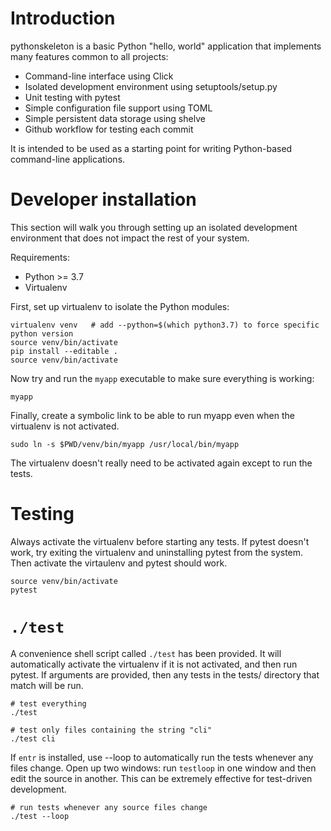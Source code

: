 Introduction
============

pythonskeleton is a basic Python "hello, world" application that
implements many features common to all projects:

- Command-line interface using Click
- Isolated development environment using setuptools/setup.py
- Unit testing with pytest
- Simple configuration file support using TOML
- Simple persistent data storage using shelve
- Github workflow for testing each commit

It is intended to be used as a starting point for writing Python-based
command-line applications.


Developer installation
======================

This section will walk you through setting up an isolated development
environment that does not impact the rest of your system.

Requirements:
- Python >= 3.7
- Virtualenv

First, set up virtualenv to isolate the Python modules:

    virtualenv venv   # add --python=$(which python3.7) to force specific python version
    source venv/bin/activate
    pip install --editable .
    source venv/bin/activate

Now try and run the `myapp` executable to make sure everything is working:

    myapp

Finally, create a symbolic link to be able to run myapp even when the virtualenv
is not activated.

    sudo ln -s $PWD/venv/bin/myapp /usr/local/bin/myapp

The virtualenv doesn't really need to be activated again except to run the tests.


Testing
=======

Always activate the virtualenv before starting any tests.  If pytest doesn't
work, try exiting the virtualenv and uninstalling pytest from the system. Then
activate the virtaulenv and pytest should work.

    source venv/bin/activate
    pytest

# `./test`

A convenience shell script called `./test` has been provided. It will
automatically activate the virtualenv if it is not activated, and then run
pytest. If arguments are provided, then any tests in the tests/ directory that
match will be run.

    # test everything
    ./test

    # test only files containing the string "cli"
    ./test cli

If `entr` is installed, use --loop to automatically run the tests whenever any
files change. Open up two windows: run `testloop` in one window and then edit
the source in another. This can be extremely effective for test-driven
development.

    # run tests whenever any source files change
    ./test --loop
